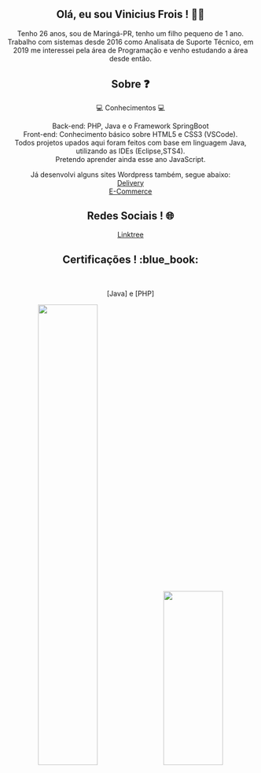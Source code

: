 <h2 align="center">Olá, eu sou Vinicius Frois ! 👨‍💻 </h2>
<p align="center">Tenho 26 anos, sou de Maringá-PR, tenho um filho pequeno de 1 ano.<br>Trabalho com sistemas desde 2016 como Analisata de Suporte Técnico, em 2019 me interessei pela área de Programação e venho estudando a área desde então.</p>

<h2 align="center"> Sobre ❓</h2>
<p align="center">💻 Conhecimentos 💻</p>
<p align="center">Back-end: PHP, Java e o Framework SpringBoot<br>
Front-end: Conhecimento básico sobre HTML5 e CSS3 (VSCode).<br>
Todos projetos upados aqui foram feitos com base em linguagem Java, utilizando as IDEs (Eclipse,STS4).<br>
Pretendo aprender  ainda esse ano JavaScript.<br>
<p align="center">Já desenvolvi alguns sites Wordpress também, segue abaixo:<br>
<a href="https://rangobomdelivery.com.br/">Delivery</a><br>
<a href="https://uzzemarte.com.br/">E-Commerce</a></p>

<h2 align="center">Redes Sociais ! 🌐</h2>
<p align="center"><a href="https://linktr.ee/vinifrois">Linktree</a></p>




<h2 align="center">Certificações ! :blue_book:</h2><br>
<p align="center">[Java] e [PHP]</p>
<p align="center"><image src="Capturar.jpg" width="49%">&nbsp&nbsp<image src="Capturar2.jpg" width="49%" height="354px"</p>
